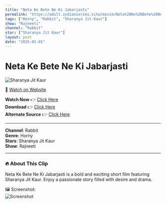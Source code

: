 ```yaml
---
title: "Neta Ke Bete Ne Ki Jabarjasti"
permalink: "https://adult.indianseries.site/movie/Neta%20Ke%20Bete%20Ne%20Ki%20Jabarjasti"
tags: ["Horny", "Rabbit", "Sharanya Jit Kaur"]
show: "Rajneeti"
channel: "Rabbit"
star: ["Sharanya Jit Kaur"]
layout: post
date: "2025-01-01"
---
```


# Neta Ke Bete Ne Ki Jabarjasti

![Sharanya Jit Kaur](https://shorts.desisins.com/wp-content/uploads/2024/11/Neta-Ke-Bete-Ne-Ki-Jabarjasti-DesiSins.com_.jpg)

🔗 [Watch on Website](https://adult.indianseries.site/movie/Neta%20Ke%20Bete%20Ne%20Ki%20Jabarjasti)

**Watch Now** 👉 [Click Here](https://adult.indianseries.site/movie/Neta%20Ke%20Bete%20Ne%20Ki%20Jabarjasti)  
**Download** 👉 [Click Here](https://adult.indianseries.site/movie/Neta%20Ke%20Bete%20Ne%20Ki%20Jabarjasti)  
**Alternate Source** 👉 [Click Here](https://adult.indianseries.site/movie/Neta%20Ke%20Bete%20Ne%20Ki%20Jabarjasti)

---

**Channel**: Rabbit  
**Genre**: Horny  
**Stars**: Sharanya Jit Kaur  
**Show**: Rajneeti

---

### 🔥 About This Clip

Neta Ke Bete Ne Ki Jabarjasti is a bold and exciting short film featuring Sharanya Jit Kaur. Enjoy a passionate story filled with desire and drama.
 
🖼️ Screenshot:  
![Screenshot](https://shorts.desisins.com/wp-content/uploads/2024/11/Neta-Ke-Bete-Ne-Ki-Jabarjasti-DesiSins.com_.jpg)
